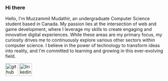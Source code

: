 ### Hi there

Hello, I'm Muzzammil Mudathir, an undergraduate Computer Science student based in Canada. My passion lies at the intersection of web and game development, where I leverage my skills to create engaging and innovative digital experiences. While these areas are my primary focus, my curiosity drives me to continuously explore various other sectors within computer science. I believe in the power of technology to transform ideas into reality, and I'm committed to learning and growing in this ever-evolving field.

<!---
[![Anurag's GitHub stats](https://github-readme-stats.vercel.app/api?username=MuzzammilMudathir)](https://github.com/anuraghazra/github-readme-stats)
---->

[<img src='https://cdn.jsdelivr.net/npm/simple-icons@3.0.1/icons/github.svg' alt='github' height='40'>](https://github.com/MuzzammilMudathir)  [<img src='https://cdn.jsdelivr.net/npm/simple-icons@3.0.1/icons/linkedin.svg' alt='linkedin' height='40'>](https://www.linkedin.com/in/muzzammilmudathir/)  
<!---
MuzzammilMudathir/MuzzammilMudathir is a ✨ special ✨ repository because its `README.md` (this file) appears on your GitHub profile.
You can click the Preview link to take a look at your changes.
--->


